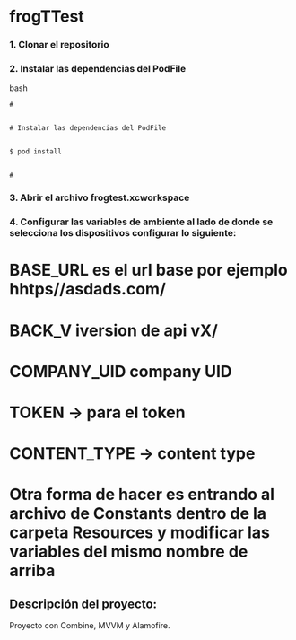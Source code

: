 # frogTTest
### 1. Clonar el repositorio

### 2. Instalar las dependencias del PodFile

bash


    #
    
    
    # Instalar las dependencias del PodFile
    
    
    $ pod install
    
    
    #
    
    

### 3. Abrir el archivo frogtest.xcworkspace

### 4. Configurar las variables de ambiente al lado de donde se selecciona los dispositivos configurar lo siguiente:

  # BASE_URL es el url base por ejemplo hhtps//asdads.com/
  # BACK_V iversion de api vX/
  # COMPANY_UID company UID 
  # TOKEN -> para el token
  # CONTENT_TYPE -> content type
  
  # Otra forma de hacer es entrando al archivo de Constants dentro de la carpeta Resources y modificar las variables del mismo nombre de arriba
  
## Descripción del proyecto:

Proyecto con Combine, MVVM y Alamofire.
